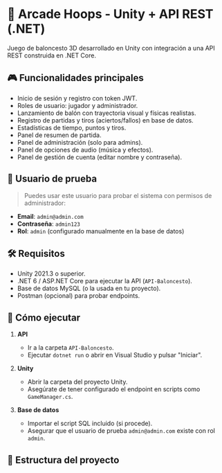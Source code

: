 # 🏀 Arcade Hoops - Unity + API REST (.NET)

Juego de baloncesto 3D desarrollado en Unity con integración a una API REST construida en .NET Core.

## 🎮 Funcionalidades principales

- Inicio de sesión y registro con token JWT.
- Roles de usuario: jugador y administrador.
- Lanzamiento de balón con trayectoria visual y físicas realistas.
- Registro de partidas y tiros (aciertos/fallos) en base de datos.
- Estadísticas de tiempo, puntos y tiros.
- Panel de resumen de partida.
- Panel de administración (solo para admins).
- Panel de opciones de audio (música y efectos).
- Panel de gestión de cuenta (editar nombre y contraseña).

## 🧪 Usuario de prueba

> Puedes usar este usuario para probar el sistema con permisos de administrador:

- **Email**: `admin@admin.com`  
- **Contraseña**: `admin123`  
- **Rol**: `admin` (configurado manualmente en la base de datos)

## 🛠️ Requisitos

- Unity 2021.3 o superior.
- .NET 6 / ASP.NET Core para ejecutar la API (`API-Baloncesto`).
- Base de datos MySQL (o la usada en tu proyecto).
- Postman (opcional) para probar endpoints.

## 🚀 Cómo ejecutar

1. **API**
   - Ir a la carpeta `API-Baloncesto`.
   - Ejecutar `dotnet run` o abrir en Visual Studio y pulsar "Iniciar".

2. **Unity**
   - Abrir la carpeta del proyecto Unity.
   - Asegúrate de tener configurado el endpoint en scripts como `GameManager.cs`.

3. **Base de datos**
   - Importar el script SQL incluido (si procede).
   - Asegurar que el usuario de prueba `admin@admin.com` existe con rol `admin`.

## 📁 Estructura del proyecto

